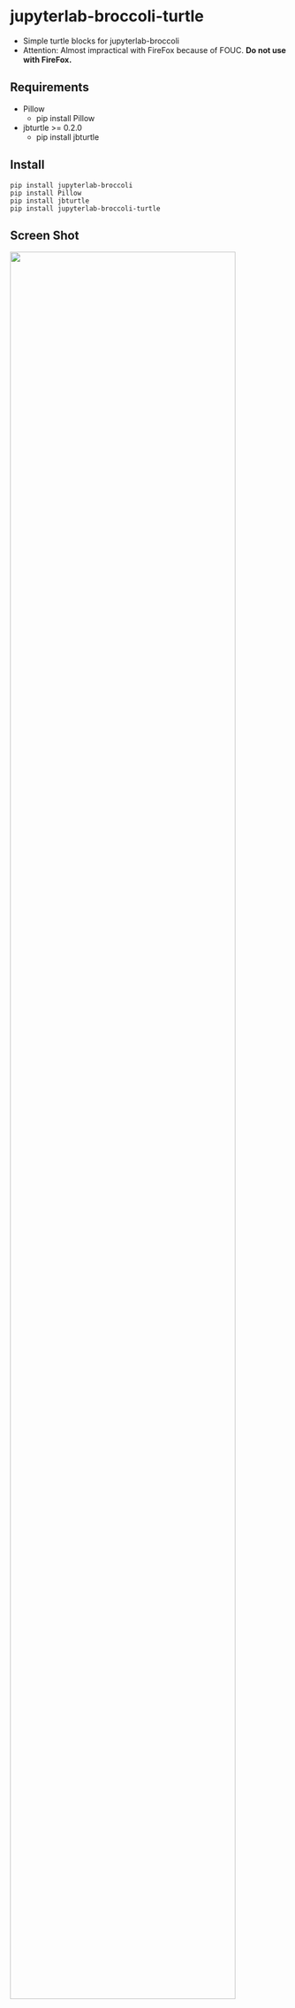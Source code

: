 # jupyterlab-broccoli-turtle

* Simple turtle blocks for jupyterlab-broccoli
* Attention: Almost impractical with FireFox because of FOUC. **Do not use with FireFox.**


## Requirements
* Pillow
  * pip install Pillow
* jbturtle >= 0.2.0
  * pip install jbturtle

## Install
```
pip install jupyterlab-broccoli
pip install Pillow
pip install jbturtle
pip install jupyterlab-broccoli-turtle
```

## Screen Shot
<img width="90%" src="https://user-images.githubusercontent.com/95947474/272455999-b620ef04-ce52-4c7f-b426-9830baed25b3.png">
<br>
